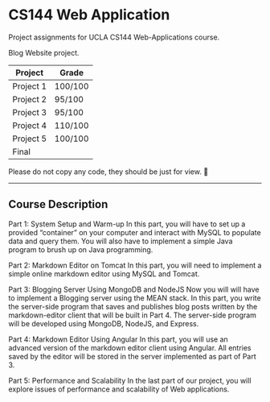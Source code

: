 # CS144 Web Application
Project assignments for UCLA CS144 Web-Applications course.

Blog Website project. 

| Project   | Grade   |
| --------- | ------- |
| Project 1 | 100/100 |
| Project 2 | 95/100  |
| Project 3 | 95/100  |
| Project 4 | 110/100 |
| Project 5 | 100/100 |
| Final     |         |


Please do not copy any code, they should be just for view. ​:slightly_smiling_face:​

---
## Course Description
Part 1: System Setup and Warm-up
In this part, you will have to set up a provided “container” on your computer and interact with MySQL to populate data and query them. You will also have to implement a simple Java program to brush up on Java programming.

Part 2: Markdown Editor on Tomcat
In this part, you will need to implement a simple online markdown editor using MySQL and Tomcat.

Part 3: Blogging Server Using MongoDB and NodeJS
Now you will will have to implement a Blogging server using the MEAN stack. In this part, you write the server-side program that saves and publishes blog posts written by the markdown-editor client that will be built in Part 4. The server-side program will be developed using MongoDB, NodeJS, and Express.

Part 4: Markdown Editor Using Angular
In this part, you will use an advanced version of the markdown editor client using Angular. All entries saved by the editor will be stored in the server implemented as part of Part 3.

Part 5: Performance and Scalability
In the last part of our project, you will explore issues of performance and scalability of Web applications.
